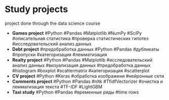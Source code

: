 # Study projects
 project done through the data science course 
- **Games project** #Python #Pandas #Matplotlib #NumPy #SciPy #описательная статистика #проверка статистических гипотез #исследовательский анализ данных
- **Debt project** #предобработка данных #Python #Pandas #дубликаты #пропуски #категоризация #лемматизация
- **Realty project** #Python #Pandas #Matplotlib #исследовательский анализ данных #визуализация данных #предобработка данных #histogram #boxplot #scattermatrix #категоризация #scatterplot
- **CV project** #Python #Keras #обработка изображени #нейронные сети
- **Comments project** #Python #Pandas #nltk #TfidfVectorizer #очистка и лемматизация текста #TF-IDF #LightGBM
- **Taxi study** #Python #Pandas #временные ряды #time rows
